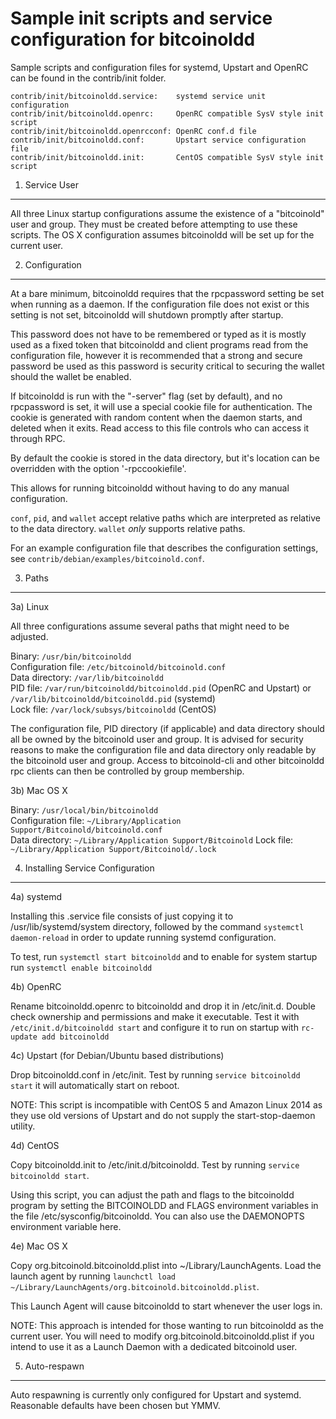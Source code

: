 Sample init scripts and service configuration for bitcoinoldd
==========================================================

Sample scripts and configuration files for systemd, Upstart and OpenRC
can be found in the contrib/init folder.

    contrib/init/bitcoinoldd.service:    systemd service unit configuration
    contrib/init/bitcoinoldd.openrc:     OpenRC compatible SysV style init script
    contrib/init/bitcoinoldd.openrcconf: OpenRC conf.d file
    contrib/init/bitcoinoldd.conf:       Upstart service configuration file
    contrib/init/bitcoinoldd.init:       CentOS compatible SysV style init script

1. Service User
---------------------------------

All three Linux startup configurations assume the existence of a "bitcoinold" user
and group.  They must be created before attempting to use these scripts.
The OS X configuration assumes bitcoinoldd will be set up for the current user.

2. Configuration
---------------------------------

At a bare minimum, bitcoinoldd requires that the rpcpassword setting be set
when running as a daemon.  If the configuration file does not exist or this
setting is not set, bitcoinoldd will shutdown promptly after startup.

This password does not have to be remembered or typed as it is mostly used
as a fixed token that bitcoinoldd and client programs read from the configuration
file, however it is recommended that a strong and secure password be used
as this password is security critical to securing the wallet should the
wallet be enabled.

If bitcoinoldd is run with the "-server" flag (set by default), and no rpcpassword is set,
it will use a special cookie file for authentication. The cookie is generated with random
content when the daemon starts, and deleted when it exits. Read access to this file
controls who can access it through RPC.

By default the cookie is stored in the data directory, but it's location can be overridden
with the option '-rpccookiefile'.

This allows for running bitcoinoldd without having to do any manual configuration.

`conf`, `pid`, and `wallet` accept relative paths which are interpreted as
relative to the data directory. `wallet` *only* supports relative paths.

For an example configuration file that describes the configuration settings,
see `contrib/debian/examples/bitcoinold.conf`.

3. Paths
---------------------------------

3a) Linux

All three configurations assume several paths that might need to be adjusted.

Binary:              `/usr/bin/bitcoinoldd`  
Configuration file:  `/etc/bitcoinold/bitcoinold.conf`  
Data directory:      `/var/lib/bitcoinoldd`  
PID file:            `/var/run/bitcoinoldd/bitcoinoldd.pid` (OpenRC and Upstart) or `/var/lib/bitcoinoldd/bitcoinoldd.pid` (systemd)  
Lock file:           `/var/lock/subsys/bitcoinoldd` (CentOS)  

The configuration file, PID directory (if applicable) and data directory
should all be owned by the bitcoinold user and group.  It is advised for security
reasons to make the configuration file and data directory only readable by the
bitcoinold user and group.  Access to bitcoinold-cli and other bitcoinoldd rpc clients
can then be controlled by group membership.

3b) Mac OS X

Binary:              `/usr/local/bin/bitcoinoldd`  
Configuration file:  `~/Library/Application Support/Bitcoinold/bitcoinold.conf`  
Data directory:      `~/Library/Application Support/Bitcoinold`
Lock file:           `~/Library/Application Support/Bitcoinold/.lock`

4. Installing Service Configuration
-----------------------------------

4a) systemd

Installing this .service file consists of just copying it to
/usr/lib/systemd/system directory, followed by the command
`systemctl daemon-reload` in order to update running systemd configuration.

To test, run `systemctl start bitcoinoldd` and to enable for system startup run
`systemctl enable bitcoinoldd`

4b) OpenRC

Rename bitcoinoldd.openrc to bitcoinoldd and drop it in /etc/init.d.  Double
check ownership and permissions and make it executable.  Test it with
`/etc/init.d/bitcoinoldd start` and configure it to run on startup with
`rc-update add bitcoinoldd`

4c) Upstart (for Debian/Ubuntu based distributions)

Drop bitcoinoldd.conf in /etc/init.  Test by running `service bitcoinoldd start`
it will automatically start on reboot.

NOTE: This script is incompatible with CentOS 5 and Amazon Linux 2014 as they
use old versions of Upstart and do not supply the start-stop-daemon utility.

4d) CentOS

Copy bitcoinoldd.init to /etc/init.d/bitcoinoldd. Test by running `service bitcoinoldd start`.

Using this script, you can adjust the path and flags to the bitcoinoldd program by
setting the BITCOINOLDD and FLAGS environment variables in the file
/etc/sysconfig/bitcoinoldd. You can also use the DAEMONOPTS environment variable here.

4e) Mac OS X

Copy org.bitcoinold.bitcoinoldd.plist into ~/Library/LaunchAgents. Load the launch agent by
running `launchctl load ~/Library/LaunchAgents/org.bitcoinold.bitcoinoldd.plist`.

This Launch Agent will cause bitcoinoldd to start whenever the user logs in.

NOTE: This approach is intended for those wanting to run bitcoinoldd as the current user.
You will need to modify org.bitcoinold.bitcoinoldd.plist if you intend to use it as a
Launch Daemon with a dedicated bitcoinold user.

5. Auto-respawn
-----------------------------------

Auto respawning is currently only configured for Upstart and systemd.
Reasonable defaults have been chosen but YMMV.
